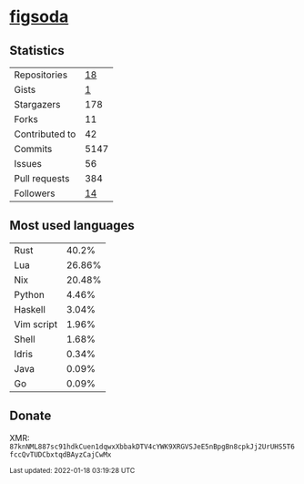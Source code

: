 # [figsoda](https://github.com/figsoda)

## Statistics

<table>
  <tr>
    <td>Repositories</td>
    <td><a href="https://github.com/figsoda?tab=repositories">
      18
    </a></td>
  </tr>
  <tr>
    <td>Gists</td>
    <td><a href="https://gist.github.com/figsoda">
      1
    </a></td>
  </tr>
  <tr>
    <td>Stargazers</td>
    <td>178</td>
  </tr>
  <tr>
    <td>Forks</td>
    <td>11</td>
  </tr>
  <tr>
    <td>Contributed to</td>
    <td>42</td>
  </tr>
  <tr>
    <td>Commits</td>
    <td>5147</td>
  </tr>
  <tr>
    <td>Issues</td>
    <td>56</td>
  </tr>
  <tr>
    <td>Pull requests</td>
    <td>384</td>
  </tr>
  <tr>
    <td>Followers</td>
    <td><a href="https://github.com/figsoda?tab=followers">
      14
    </a></td>
  </tr>
</table>

## Most used languages

<table> <tr><td>Rust</td><td>40.2%</td></tr><tr><td>Lua</td><td>26.86%</td></tr><tr><td>Nix</td><td>20.48%</td></tr><tr><td>Python</td><td>4.46%</td></tr><tr><td>Haskell</td><td>3.04%</td></tr><tr><td>Vim script</td><td>1.96%</td></tr><tr><td>Shell</td><td>1.68%</td></tr><tr><td>Idris</td><td>0.34%</td></tr><tr><td>Java</td><td>0.09%</td></tr><tr><td>Go</td><td>0.09%</td></tr></table>

## Donate

XMR: `87knNML887sc91hdkCuen1dqwxXbbakDTV4cYWK9XRGVSJeE5nBpgBn8cpkJj2UrUHS5T6fccQvTUDCbxtqdBAyzCajCwMx`

<sub>Last updated: 2022-01-18 03:19:28 UTC</sub>
